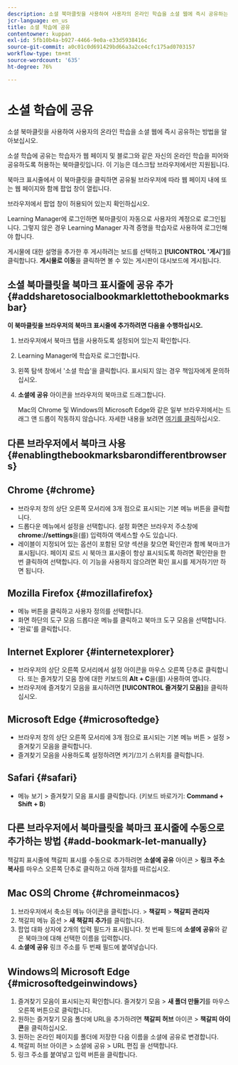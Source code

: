 ```yaml
---
description: 소셜 북마클릿을 사용하여 사용자의 온라인 학습을 소셜 웹에 즉시 공유하는 방법을 알아보십시오.
jcr-language: en_us
title: 소셜 학습에 공유
contentowner: kuppan
exl-id: 5fb10b4a-b927-4466-9e0a-e33d5938416c
source-git-commit: a0c01c0d691429bd66a3a2ce4cfc175ad0703157
workflow-type: tm+mt
source-wordcount: '635'
ht-degree: 76%

---
```


# 소셜 학습에 공유

소셜 북마클릿을 사용하여 사용자의 온라인 학습을 소셜 웹에 즉시 공유하는 방법을 알아보십시오.

소셜 학습에 공유는 학습자가 웹 페이지 및 블로그와 같은 자신의 온라인 학습을 피어와 공유하도록 허용하는 북마클릿입니다. 이 기능은 데스크탑 브라우저에서만 지원됩니다.

북마크 표시줄에서 이 북마클릿을 클릭하면 공유될 브라우저에 따라 웹 페이지 내에 또는 웹 페이지와 함께 팝업 창이 열립니다.

<!--![](assets/share-to-social-popup-23.png)-->

브라우저에서 팝업 창이 허용되어 있는지 확인하십시오.

Learning Manager에 로그인하면 북마클릿이 자동으로 사용자의 계정으로 로그인됩니다. 그렇지 않은 경우 Learning Manager 자격 증명을 학습자로 사용하여 로그인해야 합니다.

게시물에 대한 설명을 추가한 후 게시하려는 보드를 선택하고 **[!UICONTROL &#39;게시&#39;]**&#x200B;를 클릭합니다. **게시물로 이동**&#x200B;을 클릭하면 볼 수 있는 게시판이 대시보드에 게시됩니다.

## 소셜 북마클릿을 북마크 표시줄에 공유 추가 {#addsharetosocialbookmarklettothebookmarksbar}

**이 북마클릿을 브라우저의 북마크 표시줄에 추가하려면 다음을 수행하십시오.**

1. 브라우저에서 북마크 탭을 사용하도록 설정되어 있는지 확인합니다.
1. Learning Manager에 학습자로 로그인합니다.
1. 왼쪽 탐색 창에서 &#39;소셜 학습&#39;을 클릭합니다. 표시되지 않는 경우 책임자에게 문의하십시오.
1. **소셜에 공유** 아이콘을 브라우저의 북마크로 드래그합니다.

   Mac의 Chrome 및 Windows의 Microsoft Edge와 같은 일부 브라우저에서는 드래그 앤 드롭이 작동하지 않습니다. 자세한 내용을 보려면 [여기를 클릭](share-to-social.md#add%20bookmarkl-let%20manually)하십시오.

   <!--![](assets/bookmarklet-2.gif)-->

## 다른 브라우저에서 북마크 사용 {#enablingthebookmarksbarondifferentbrowsers}

## Chrome {#chrome}

* 브라우저 창의 상단 오른쪽 모서리에 3개 점으로 표시되는 기본 메뉴 버튼을 클릭합니다.
* 드롭다운 메뉴에서 설정을 선택합니다. 설정 화면은 브라우저 주소창에 **chrome://settings**&#x200B;을(를) 입력하여 액세스할 수도 있습니다.
* 레이블이 지정되어 있는 옵션이 포함된 모양 섹션을 찾으면 확인란과 함께 북마크가 표시됩니다. 페이지 로드 시 북마크 표시줄이 항상 표시되도록 하려면 확인란을 한 번 클릭하여 선택합니다. 이 기능을 사용하지 않으려면 확인 표시를 제거하기만 하면 됩니다.

## Mozilla Firefox {#mozillafirefox}

* 메뉴 버튼을 클릭하고 사용자 정의를 선택합니다.
* 화면 하단의 도구 모음 드롭다운 메뉴를 클릭하고 북마크 도구 모음을 선택합니다.
* &#39;완료&#39;를 클릭합니다.

## Internet Explorer {#internetexplorer}

* 브라우저의 상단 오른쪽 모서리에서 설정 아이콘을 마우스 오른쪽 단추로 클릭합니다. 또는 즐겨찾기 모음 창에 대한 키보드의 **Alt + C**&#x200B;을(를) 사용하여 엽니다.
* 브라우저에 즐겨찾기 모음을 표시하려면 **[!UICONTROL 즐겨찾기 모음]**&#x200B;을 클릭하십시오.

## Microsoft Edge {#microsoftedge}

* 브라우저 창의 상단 오른쪽 모서리에 3개 점으로 표시되는 기본 메뉴 버튼 > 설정 > 즐겨찾기 모음을 클릭합니다.
* 즐겨찾기 모음을 사용하도록 설정하려면 켜기/끄기 스위치를 클릭합니다.

## Safari {#safari}

* 메뉴 보기 > 즐겨찾기 모음 표시를 클릭합니다. (키보드 바로가기: **Command + Shift + B**)

## 다른 브라우저에서 북마클릿을 북마크 표시줄에 수동으로 추가하는 방법 {#add-bookmark-let-manually}

책갈피 표시줄에 책갈피 표시를 수동으로 추가하려면 **소셜에 공유** 아이콘 > **링크 주소 복사**&#x200B;를 마우스 오른쪽 단추로 클릭하고 아래 절차를 따르십시오.

## Mac OS의 Chrome {#chromeinmacos}

1. 브라우저에서 축소된 메뉴 아이콘을 클릭합니다. > **책갈피** > **책갈피 관리자**
1. 책갈피 메뉴 옵션 > **새 책갈피 추가**&#x200B;를 클릭합니다.
1. 팝업 대화 상자에 2개의 입력 필드가 표시됩니다. 첫 번째 필드에 **소셜에 공유**&#x200B;와 같은 북마크에 대해 선택한 이름을 입력합니다.
1. **소셜에 공유** 링크 주소를 두 번째 필드에 붙여넣습니다.

## Windows의 Microsoft Edge {#microsoftedgeinwindows}

1. 즐겨찾기 모음이 표시되는지 확인합니다. 즐겨찾기 모음 > **새 폴더 만들기**&#x200B;를 마우스 오른쪽 버튼으로 클릭합니다.
1. 원하는 즐겨찾기 모음 폴더에 URL을 추가하려면 **책갈피 허브** 아이콘 > **책갈피 아이콘**&#x200B;을 클릭하십시오.
1. 원하는 온라인 페이지를 폴더에 저장한 다음 이름을 소셜에 공유로 변경합니다.
1. 책갈피 허브 아이콘 > 소셜에 공유 > URL 편집 을 선택합니다.
1. 링크 주소를 붙여넣고 입력 버튼을 클릭합니다.
